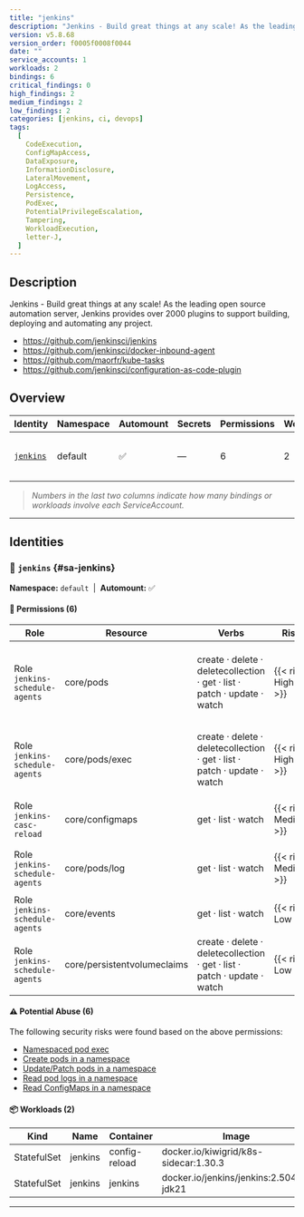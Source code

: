 ```yaml
---
title: "jenkins"
description: "Jenkins - Build great things at any scale! As the leading open source automation server, Jenkins provides over 2000 plugins to support building, deploying and automating any project. "
version: v5.8.68
version_order: f0005f0008f0044
date: ""
service_accounts: 1
workloads: 2
bindings: 6
critical_findings: 0
high_findings: 2
medium_findings: 2
low_findings: 2
categories: [jenkins, ci, devops]
tags:
  [
    CodeExecution,
    ConfigMapAccess,
    DataExposure,
    InformationDisclosure,
    LateralMovement,
    LogAccess,
    Persistence,
    PodExec,
    PotentialPrivilegeEscalation,
    Tampering,
    WorkloadExecution,
    letter-J,
  ]
---
```


## Description

Jenkins - Build great things at any scale! As the leading open source automation server, Jenkins provides over 2000 plugins to support building, deploying and automating any project.

- https://github.com/jenkinsci/jenkins
- https://github.com/jenkinsci/docker-inbound-agent
- https://github.com/maorfr/kube-tasks
- https://github.com/jenkinsci/configuration-as-code-plugin

## Overview

| Identity                 | Namespace | Automount | Secrets | Permissions | Workloads | Risk                |
| ------------------------ | --------- | --------- | ------- | ----------- | --------- | ------------------- |
| [`jenkins`](#sa-jenkins) | default   | ✅        | —       | 6           | 2         | {{< risk "High" >}} |

> _Numbers in the last two columns indicate how many bindings or workloads involve each ServiceAccount._

---

## Identities

### 🤖 `jenkins` {#sa-jenkins}

**Namespace:** `default`  |  **Automount:** ✅

#### 🔑 Permissions (6)

| Role                           | Resource                    | Verbs                                                                    | Risk                | Tags                                                                                                                                                       |
| ------------------------------ | --------------------------- | ------------------------------------------------------------------------ | ------------------- | ---------------------------------------------------------------------------------------------------------------------------------------------------------- |
| Role `jenkins-schedule-agents` | core/pods                   | create · delete · deletecollection · get · list · patch · update · watch | {{< risk High >}}   | {{< tag "LateralMovement" >}} {{< tag "Persistence" >}} {{< tag "PotentialPrivilegeEscalation" >}} {{< tag "Tampering" >}} {{< tag "WorkloadExecution" >}} |
| Role `jenkins-schedule-agents` | core/pods/exec              | create · delete · deletecollection · get · list · patch · update · watch | {{< risk High >}}   | {{< tag "CodeExecution" >}} {{< tag "LateralMovement" >}} {{< tag "PodExec" >}} {{< tag "PotentialPrivilegeEscalation" >}}                                 |
| Role `jenkins-casc-reload`     | core/configmaps             | get · list · watch                                                       | {{< risk Medium >}} | {{< tag "ConfigMapAccess" >}} {{< tag "DataExposure" >}} {{< tag "InformationDisclosure" >}}                                                               |
| Role `jenkins-schedule-agents` | core/pods/log               | get · list · watch                                                       | {{< risk Medium >}} | {{< tag "DataExposure" >}} {{< tag "InformationDisclosure" >}} {{< tag "LogAccess" >}}                                                                     |
| Role `jenkins-schedule-agents` | core/events                 | get · list · watch                                                       | {{< risk Low >}}    |                                                                                                                                                            |
| Role `jenkins-schedule-agents` | core/persistentvolumeclaims | create · delete · deletecollection · get · list · patch · update · watch | {{< risk Low >}}    |                                                                                                                                                            |

#### ⚠️ Potential Abuse (6)

The following security risks were found based on the above permissions:

- [Namespaced pod exec](/rules/1001)
- [Create pods in a namespace](/rules/1007)
- [Update/Patch pods in a namespace](/rules/1009)
- [Read pod logs in a namespace](/rules/1019)
- [Read ConfigMaps in a namespace](/rules/1023)

#### 📦 Workloads (2)

| Kind        | Name    | Container     | Image                                   |
| ----------- | ------- | ------------- | --------------------------------------- |
| StatefulSet | jenkins | config-reload | docker.io/kiwigrid/k8s-sidecar:1.30.3   |
| StatefulSet | jenkins | jenkins       | docker.io/jenkins/jenkins:2.504.3-jdk21 |

---
